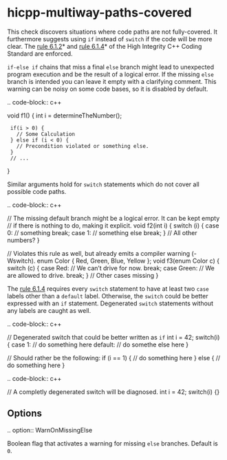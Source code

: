hicpp-multiway-paths-covered
============================

This check discovers situations where code paths are not fully-covered.
It furthermore suggests using `if` instead of `switch` if the code will
be more clear. The
[rule 6.1.2](http://www.codingstandard.com/rule/6-1-2-explicitly-cover-all-paths-through-multi-way-selection-statements/)*
and
[rule 6.1.4](http://www.codingstandard.com/rule/6-1-4-ensure-that-a-switch-statement-has-at-least-two-case-labels-distinct-from-the-default-label/)*
of the High Integrity C++ Coding Standard are enforced.

`if-else if` chains that miss a final `else` branch might lead to
unexpected program execution and be the result of a logical error. If
the missing `else` branch is intended you can leave it empty with a
clarifying comment. This warning can be noisy on some code bases, so it
is disabled by default.

.. code-block:: c++

void f1() { int i = determineTheNumber();

     if(i > 0) { 
       // Some Calculation 
     } else if (i < 0) { 
       // Precondition violated or something else. 
     }
     // ...

}

Similar arguments hold for `switch` statements which do not cover all
possible code paths.

.. code-block:: c++

// The missing default branch might be a logical error. It can be kept
empty // if there is nothing to do, making it explicit. void f2(int i) {
switch (i) { case 0: // something break; case 1: // something else
break; } // All other numbers? }

// Violates this rule as well, but already emits a compiler warning
(-Wswitch). enum Color { Red, Green, Blue, Yellow }; void f3(enum Color
c) { switch (c) { case Red: // We can’t drive for now. break; case
Green: // We are allowed to drive. break; } // Other cases missing }

The
[rule 6.1.4](http://www.codingstandard.com/rule/6-1-4-ensure-that-a-switch-statement-has-at-least-two-case-labels-distinct-from-the-default-label/)
requires every `switch` statement to have at least two `case` labels
other than a `default` label. Otherwise, the `switch` could be better
expressed with an `if` statement. Degenerated `switch` statements
without any labels are caught as well.

.. code-block:: c++

// Degenerated switch that could be better written as `if` int i = 42;
switch(i) { case 1: // do something here default: // do somethe else
here }

// Should rather be the following: if (i == 1) { // do something here }
else { // do something here }

.. code-block:: c++

// A completly degenerated switch will be diagnosed. int i = 42;
switch(i) {}

Options
-------

.. option:: WarnOnMissingElse

Boolean flag that activates a warning for missing `else` branches.
Default is `0`.
